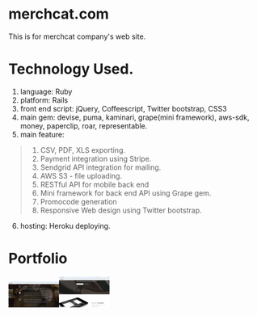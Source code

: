# merchcat.com

This is for merchcat company's web site.

# Technology Used.

1. language: Ruby
2. platform: Rails
3. front end script: jQuery, Coffeescript, Twitter bootstrap, CSS3
4. main gem: devise, puma, kaminari, grape(mini framework), aws-sdk, money, paperclip, roar, representable.
5. main feature: 
>1. CSV, PDF, XLS exporting.
>2. Payment integration using Stripe.
>3. Sendgrid API integration for mailing.
>4. AWS S3 - file uploading.
>5. RESTful API for mobile back end
>6. Mini framework for back end API using Grape gem.
>7. Promocode generation
>8. Responsive Web design using Twitter bootstrap.

6. hosting: Heroku deploying.

# Portfolio

<img src="merch-1.png" style="width: 100px"/><img src="merch.png" style="width: 100px"/>
